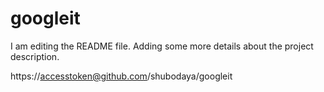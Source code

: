 # googleit
I am editing the README file. Adding some more details about the project description.

https://accesstoken@github.com/shubodaya/googleit
